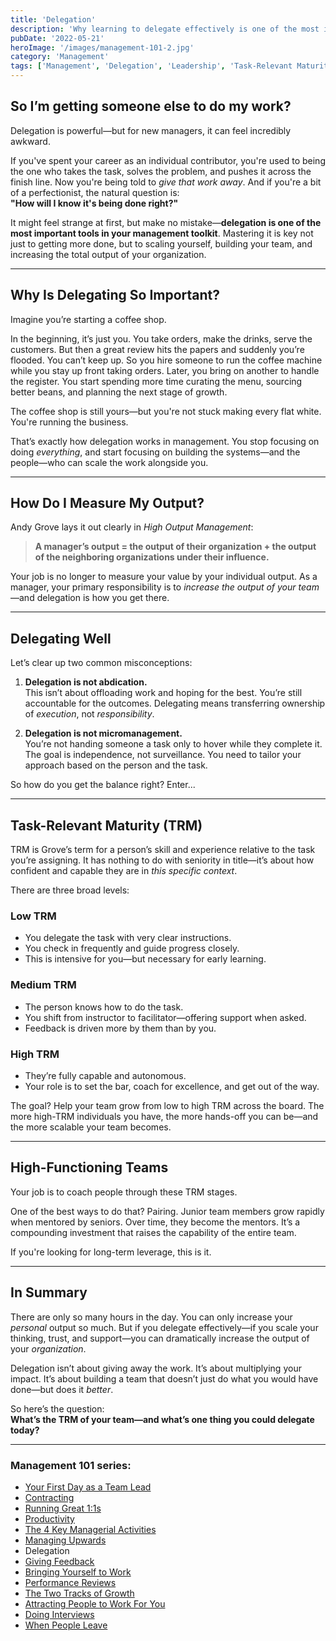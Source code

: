```yaml
---
title: 'Delegation'
description: 'Why learning to delegate effectively is one of the most important skills for any manager—and how to do it without losing control.'
pubDate: '2022-05-21'
heroImage: '/images/management-101-2.jpg'
category: 'Management'
tags: ['Management', 'Delegation', 'Leadership', 'Task-Relevant Maturity', 'High Output Management']
---
```



## So I’m getting someone else to do my work?

Delegation is powerful—but for new managers, it can feel incredibly awkward.

If you've spent your career as an individual contributor, you're used to being the one who takes the task, solves the problem, and pushes it across the finish line. Now you're being told to *give that work away*. And if you're a bit of a perfectionist, the natural question is:  
**"How will I know it's being done right?"**

It might feel strange at first, but make no mistake—**delegation is one of the most important tools in your management toolkit**. Mastering it is key not just to getting more done, but to scaling yourself, building your team, and increasing the total output of your organization.

---

## Why Is Delegating So Important?

Imagine you’re starting a coffee shop.

In the beginning, it’s just you. You take orders, make the drinks, serve the customers. But then a great review hits the papers and suddenly you’re flooded. You can’t keep up. So you hire someone to run the coffee machine while you stay up front taking orders. Later, you bring on another to handle the register. You start spending more time curating the menu, sourcing better beans, and planning the next stage of growth.

The coffee shop is still yours—but you're not stuck making every flat white. You're running the business.

That’s exactly how delegation works in management. You stop focusing on doing *everything*, and start focusing on building the systems—and the people—who can scale the work alongside you.

---

## How Do I Measure My Output?

Andy Grove lays it out clearly in *High Output Management*:

> **A manager’s output = the output of their organization + the output of the neighboring organizations under their influence.**

Your job is no longer to measure your value by your individual output. As a manager, your primary responsibility is to *increase the output of your team*—and delegation is how you get there.

---

## Delegating Well

Let’s clear up two common misconceptions:

1. **Delegation is not abdication.**  
   This isn’t about offloading work and hoping for the best. You’re still accountable for the outcomes. Delegating means transferring ownership of *execution*, not *responsibility*.

2. **Delegation is not micromanagement.**  
   You’re not handing someone a task only to hover while they complete it. The goal is independence, not surveillance. You need to tailor your approach based on the person and the task.

So how do you get the balance right? Enter...

---

## Task-Relevant Maturity (TRM)

TRM is Grove’s term for a person’s skill and experience relative to the task you’re assigning. It has nothing to do with seniority in title—it’s about how confident and capable they are in *this specific context*.

There are three broad levels:

### Low TRM

- You delegate the task with very clear instructions.
- You check in frequently and guide progress closely.
- This is intensive for you—but necessary for early learning.

### Medium TRM

- The person knows how to do the task.
- You shift from instructor to facilitator—offering support when asked.
- Feedback is driven more by them than by you.

### High TRM

- They’re fully capable and autonomous.
- Your role is to set the bar, coach for excellence, and get out of the way.

The goal? Help your team grow from low to high TRM across the board. The more high-TRM individuals you have, the more hands-off you can be—and the more scalable your team becomes.

---

## High-Functioning Teams

Your job is to coach people through these TRM stages.

One of the best ways to do that? Pairing. Junior team members grow rapidly when mentored by seniors. Over time, they become the mentors. It’s a compounding investment that raises the capability of the entire team.

If you're looking for long-term leverage, this is it.

---

## In Summary

There are only so many hours in the day. You can only increase your *personal* output so much. But if you delegate effectively—if you scale your thinking, trust, and support—you can dramatically increase the output of your *organization*.

Delegation isn’t about giving away the work. It’s about multiplying your impact. It’s about building a team that doesn’t just do what you would have done—but does it *better*.

So here’s the question:  
**What’s the TRM of your team—and what’s one thing you could delegate today?**

---

### Management 101 series:

- [Your First Day as a Team Lead](/blog/management-101-your-first-day-as-a-team-lead/)
- [Contracting](/blog/management-101-contracting/)
- [Running Great 1:1s](/blog/management-101-one-on-ones/)
- [Productivity](/blog/management-101-productivity/)
- [The 4 Key Managerial Activities](/blog/management-101-4-key-managerial-activities/)
- [Managing Upwards](/blog/management-101-managing-upwards/)
- Delegation
- [Giving Feedback](/blog/management-101-giving-feedback/)
- [Bringing Yourself to Work](/blog/management-101-bringing-yourself-to-work/)
- [Performance Reviews](/blog/management-101-performance-reviews/)
- [The Two Tracks of Growth](/blog/management-101-two-tracks-of-growth/)
- [Attracting People to Work For You](/blog/management-101-attracting-people-to-work-for-you/)
- [Doing Interviews](/blog/management-101-doing-interviews/)
- [When People Leave](/blog/management-101-when-people-leave/)